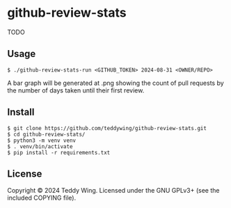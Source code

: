 github-review-stats
===================

TODO


## Usage

    $ ./github-review-stats-run <GITHUB_TOKEN> 2024-08-31 <OWNER/REPO>

A bar graph will be generated at <REPO>.png showing the count of pull requests
by the number of days taken until their first review.


## Install

    $ git clone https://github.com/teddywing/github-review-stats.git
    $ cd github-review-stats/
    $ python3 -m venv venv
    $ . venv/bin/activate
    $ pip install -r requirements.txt


## License
Copyright © 2024 Teddy Wing. Licensed under the GNU GPLv3+ (see the included
COPYING file).
